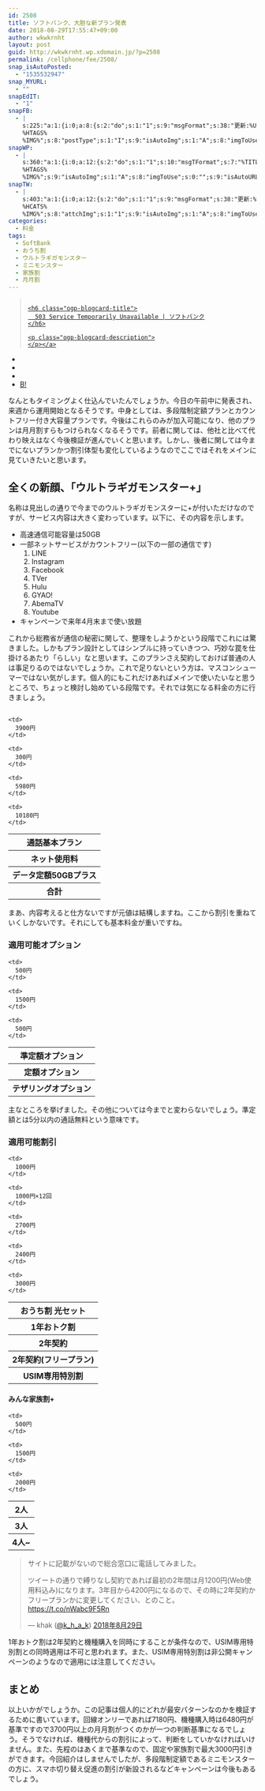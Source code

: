 ```yaml
---
id: 2508
title: ソフトバンク、大胆な新プラン発表
date: 2018-08-29T17:55:47+09:00
author: wkwkrnht
layout: post
guid: http://wkwkrnht.wp.xdomain.jp/?p=2508
permalink: /cellphone/fee/2508/
snap_isAutoPosted:
  - "1535532947"
snap_MYURL:
  - ""
snapEdIT:
  - "1"
snapFB:
  - |
    s:225:"a:1:{i:0;a:8:{s:2:"do";s:1:"1";s:9:"msgFormat";s:38:"更新:%URL% - %TITLE%
    %HTAGS%
    %IMG%";s:8:"postType";s:1:"I";s:9:"isAutoImg";s:1:"A";s:8:"imgToUse";s:0:"";s:9:"isAutoURL";s:1:"A";s:8:"urlToUse";s:0:"";s:4:"doFB";i:0;}}";
snapWP:
  - |
    s:360:"a:1:{i:0;a:12:{s:2:"do";s:1:"1";s:10:"msgTFormat";s:7:"%TITLE%";s:9:"msgFormat";s:21:"%URL%
    %HTAGS%
    %IMG%";s:9:"isAutoImg";s:1:"A";s:8:"imgToUse";s:0:"";s:9:"isAutoURL";s:1:"A";s:8:"urlToUse";s:0:"";s:4:"doWP";i:0;s:8:"isPosted";s:1:"1";s:4:"pgID";s:3:"846";s:7:"postURL";s:37:"https://wkwkrnht.wordpress.com/?p=846";s:5:"pDate";s:19:"2018-08-29 08:56:41";}}";
snapTW:
  - |
    s:403:"a:1:{i:0;a:12:{s:2:"do";s:1:"1";s:9:"msgFormat";s:38:"更新:%TITLE% - %URL%
    %HCATS%
    %IMG%";s:8:"attchImg";s:1:"1";s:9:"isAutoImg";s:1:"A";s:8:"imgToUse";s:0:"";s:9:"isAutoURL";s:1:"A";s:8:"urlToUse";s:0:"";s:4:"doTW";i:0;s:8:"isPosted";s:1:"1";s:4:"pgID";s:19:"1034726530436321281";s:7:"postURL";s:55:"https://twitter.com/wkwkrnht/status/1034726530436321281";s:5:"pDate";s:19:"2018-08-29 08:56:43";}}";
categories:
  - 料金
tags:
  - SoftBank
  - おうち割
  - ウルトラギガモンスター
  - ミニモンスター
  - 家族割
  - 月月割
---
```

  


<div class="ogp-blogcard">
  <blockquote cite="https://www.softbank.jp/corp/group/sbm/news/press/2018/20180829_02">
    <img class="ogp-blogcard-img" src="" /> <a href="https://www.softbank.jp/corp/group/sbm/news/press/2018/20180829_02" target="_blank" rel="noopener" tabindex="0" title="503 Service Temporarily Unavailable | ソフトバンク" class="ogp-blogcard-info"> 
    
    <h6 class="ogp-blogcard-title">
      503 Service Temporarily Unavailable | ソフトバンク
    </h6>
    
    <p class="ogp-blogcard-description">
    </p></a>
  </blockquote>
  
  <ul class="ogp-blogcard-share">
    <li>
      <a href="https://twitter.com/share?url=https%3A%2F%2Fwww.softbank.jp%2Fcorp%2Fgroup%2Fsbm%2Fnews%2Fpress%2F2018%2F20180829_02&text=503 Service Temporarily Unavailable | ソフトバンク" target="_blank" rel="noopener" tabindex="0" class="fab fa-twitter" title="Twitterへ共有する"></a>
    </li>
    <li>
      <a href="http://www.facebook.com/share.php?u=https%3A%2F%2Fwww.softbank.jp%2Fcorp%2Fgroup%2Fsbm%2Fnews%2Fpress%2F2018%2F20180829_02" target="_blank" rel="noopener" tabindex="0" class="fab fa-facebook-f" title="facebookrへ共有する"></a>
    </li>
    <li>
      <a href="http://getpocket.com/edit?url=https%3A%2F%2Fwww.softbank.jp%2Fcorp%2Fgroup%2Fsbm%2Fnews%2Fpress%2F2018%2F20180829_02&title=503 Service Temporarily Unavailable | ソフトバンク" target="_blank" rel="noopener" tabindex="0" class="fab fa-get-pocket" title="pocketへ共有する"></a>
    </li>
    <li>
      <a href="http://b.hatena.ne.jp/add?mode=confirm&url=https%3A%2F%2Fwww.softbank.jp%2Fcorp%2Fgroup%2Fsbm%2Fnews%2Fpress%2F2018%2F20180829_02&title=503 Service Temporarily Unavailable | ソフトバンク" target="_blank" rel="noopener" tabindex="0" title="はてブへ共有する"> B! </a>
    </li>
  </ul>
</div>

なんともタイミングよく仕込んでいたんでしょうか。今日の午前中に発表され、来週から運用開始となるそうです。中身としては、多段階制定額プランとカウントフリー付き大容量プランです。今後はこれらのみが加入可能になり、他のプランは月月割すらもつけられなくなるそうです。前者に関しては、他社と比べて代わり映えはなく今後検証が進んでいくと思います。しかし、後者に関しては今までにないプランかつ割引体型も変化しているようなのでここではそれをメインに見ていきたいと思います。

## 全くの新顔、「ウルトラギガモンスター+」

名称は見出しの通りで今までのウルトラギガモンスターに+が付いただけなのですが、サービス内容は大きく変わっています。以下に、その内容を示します。

  * 高速通信可能容量は50GB
  * 一部ネットサービスがカウントフリー(以下の一部の通信です) 
      1. LINE
      2. Instagram
      3. Facebook
      4. TVer
      5. Hulu
      6. GYAO!
      7. AbemaTV
      8. Youtube
  * キャンペーンで来年4月末まで使い放題

これから総務省が通信の秘密に関して、整理をしようかという段階でこれには驚きました。しかもプラン設計としてはシンプルに持っていきつつ、巧妙な罠を仕掛けるあたり「らしい」なと思います。このプランさえ契約しておけば普通の人は事足りるのではないでしょうか。これで足りないという方は、マスコンシューマーではない気がします。個人的にもこれだけあればメインで使いたいなと思うところで、ちょっと検討し始めている段階です。それでは気になる料金の方に行きましょう。

## 

<table>
  <tr>
    <th>
      通話基本プラン
    </th>
    
    <td>
      3900円
    </td>
  </tr>
  
  <tr>
    <th>
      ネット使用料
    </th>
    
    <td>
      300円
    </td>
  </tr>
  
  <tr>
    <th>
      データ定額50GBプラス
    </th>
    
    <td>
      5980円
    </td>
  </tr>
  
  <tr>
    <th>
      合計
    </th>
    
    <td>
      10180円
    </td>
  </tr>
</table>

まあ、内容考えると仕方ないですが元値は結構しますね。ここから割引を重ねていくしかないです。それにしても基本料金が重いですね。

### 適用可能オプション

<table>
  <tr>
    <th>
      準定額オプション
    </th>
    
    <td>
      500円
    </td>
  </tr>
  
  <tr>
    <th>
      定額オプション
    </th>
    
    <td>
      1500円
    </td>
  </tr>
  
  <tr>
    <th>
      テザリングオプション
    </th>
    
    <td>
      500円
    </td>
  </tr>
</table>

主なところを挙げました。その他については今までと変わらないでしょう。準定額とは5分以内の通話無料という意味です。

### 適用可能割引

<table>
  <tr>
    <th>
      おうち割 光セット
    </th>
    
    <td>
      1000円
    </td>
  </tr>
  
  <tr>
    <th>
      1年おトク割
    </th>
    
    <td>
      1000円×12回
    </td>
  </tr>
  
  <tr>
    <th>
      2年契約
    </th>
    
    <td>
      2700円
    </td>
  </tr>
  
  <tr>
    <th>
      2年契約(フリープラン)
    </th>
    
    <td>
      2400円
    </td>
  </tr>
  
  <tr>
    <th>
      USIM専用特別割
    </th>
    
    <td>
      3000円
    </td>
  </tr>
</table>

<table>
  <h4>
    みんな家族割+
  </h4>
  
  <tr>
    <th>
      2人
    </th>
    
    <td>
      500円
    </td>
  </tr>
  
  <tr>
    <th>
      3人
    </th>
    
    <td>
      1500円
    </td>
  </tr>
  
  <tr>
    <th>
      4人~
    </th>
    
    <td>
      2000円
    </td>
  </tr>
</table>

<blockquote class="twitter-tweet" data-lang="ja">
  <p lang="ja" dir="ltr">
    サイトに記載がないので総合窓口に電話してみました。
  </p>
  
  <p>
    ツイートの通りで縛りなし契約であれば最初の2年間は月1200円(Web使用料込み)になります。3年目から4200円になるので、その時に2年契約かフリープランかに変更してください、とのこと。<a href="https://t.co/nWabc9F5Rn">https://t.co/nWabc9F5Rn</a>
  </p>
  
  <p>
    &mdash; khak (<a href="http://twitter.com/k_h_a_k" target="_blank" rel="noopener nofollow">@k_h_a_k</a>) <a href="https://twitter.com/k_h_a_k/status/1034667153905999872?ref_src=twsrc%5Etfw">2018年8月29日</a>
  </p>
</blockquote>

1年おトク割は2年契約と機種購入を同時にすることが条件なので、USIM専用特別割との同時適用は不可と思われます。また、USIM専用特別割は非公開キャンペーンのようなので適用には注意してください。

## まとめ

以上いかがでしょうか。この記事は個人的にどれが最安パターンなのかを検証するために書いています。回線オンリーであれば7180円、機種購入時は6480円が基準ですので3700円以上の月月割がつくのかが一つの判断基準になるでしょう。そうでなければ、機種代からの割引によって、判断をしていかなければいけません。また、先程のはあくまで基準なので、固定や家族割で最大3000円引きができます。今回紹介はしませんでしたが、多段階制定額であるミニモンスターの方に、スマホ切り替え促進の割引が新設されるなどキャンペーンは今後もあるでしょう。